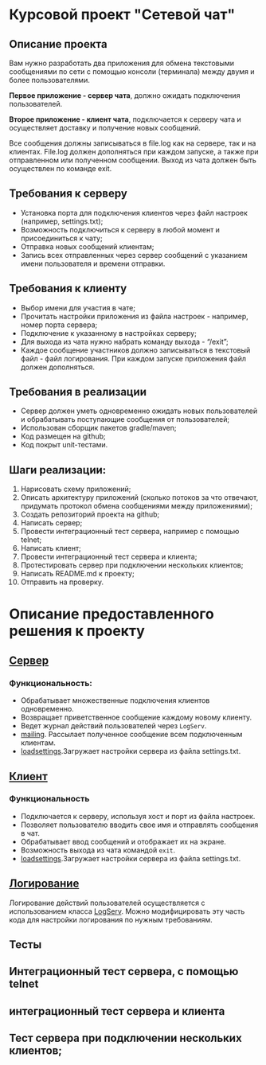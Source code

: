 # Курсовой проект "Сетевой чат"

## Описание проекта

Вам нужно разработать два приложения для обмена текстовыми сообщениями по сети с помощью консоли (терминала) между двумя и более пользователями.

**Первое приложение - сервер чата**, должно ожидать подключения пользователей.

**Второе приложение - клиент чата**, подключается к серверу чата и осуществляет доставку и получение новых сообщений.

Все сообщения должны записываться в file.log как на сервере, так и на клиентах. File.log должен дополняться при каждом запуске, а также при отправленном или полученном сообщении. Выход из чата должен быть осуществлен по команде exit.

## Требования к серверу

- Установка порта для подключения клиентов через файл настроек (например, settings.txt);
- Возможность подключиться к серверу в любой момент и присоединиться к чату;
- Отправка новых сообщений клиентам;
- Запись всех отправленных через сервер сообщений с указанием имени пользователя и времени отправки.

## Требования к клиенту

- Выбор имени для участия в чате;
- Прочитать настройки приложения из файла настроек - например, номер порта сервера;
- Подключение к указанному в настройках серверу;
- Для выхода из чата нужно набрать команду выхода - “/exit”;
- Каждое сообщение участников должно записываться в текстовый файл - файл логирования. При каждом запуске приложения файл должен дополняться.

## Требования в реализации

- Сервер должен уметь одновременно ожидать новых пользователей и обрабатывать поступающие сообщения от пользователей;
- Использован сборщик пакетов gradle/maven;
- Код размещен на github;
- Код покрыт unit-тестами.

## Шаги реализации:

1. Нарисовать схему приложений;
2. Описать архитектуру приложений (сколько потоков за что отвечают, придумать протокол обмена сообщениями между приложениями);
3. Создать репозиторий проекта на github;
4. Написать сервер;
5. Провести интеграционный тест сервера, например с помощью telnet;
6. Написать клиент;
7. Провести интеграционный тест сервера и клиента;
8. Протестировать сервер при подключении нескольких клиентов;
9. Написать README.md к проекту;
10. Отправить на проверку.

# Описание предоставленного решения к проекту
## [Сервер](https://github.com/Nikitastolyarow/kurs_Chat/blob/705b48b5dcfb1a3253e27dd1a10650fd1f72c362/src/main/java/Server.java#L10)
### Функциональность:
- Обрабатывает множественные подключения клиентов одновременно.
- Возвращает приветственное сообщение каждому новому клиенту.
- Ведет журнал действий пользователей через `LogServ`.
- [mailing](https://github.com/Nikitastolyarow/kurs_Chat/blob/705b48b5dcfb1a3253e27dd1a10650fd1f72c362/src/main/java/Server.java#L77). Рассылает полученное сообщение всем подключенным клиентам.
- [loadsettings](https://github.com/Nikitastolyarow/kurs_Chat/blob/705b48b5dcfb1a3253e27dd1a10650fd1f72c362/src/main/java/Server.java#L66).Загружает настройки сервера из файла settings.txt.

## [Клиент](https://github.com/Nikitastolyarow/kurs_Chat/blob/705b48b5dcfb1a3253e27dd1a10650fd1f72c362/src/main/java/Client.java#L8)

### Функциональность
- Подключается к серверу, используя хост и порт из файла настроек.
- Позволяет пользователю вводить свое имя и отправлять сообщения в чат.
- Обрабатывает ввод сообщений и отображает их на экране.
- Возможность выхода из чата командой `exit`.
-  [loadsettings](https://github.com/Nikitastolyarow/kurs_Chat/blob/705b48b5dcfb1a3253e27dd1a10650fd1f72c362/src/main/java/Client.java#L40).Загружает настройки сервера из файла settings.txt.

## [Логирование](https://github.com/Nikitastolyarow/kurs_Chat/blob/705b48b5dcfb1a3253e27dd1a10650fd1f72c362/src/main/java/log/LogServ.java#L1)

Логирование действий пользователей осуществляется с использованием класса [LogServ](https://github.com/Nikitastolyarow/kurs_Chat/blob/705b48b5dcfb1a3253e27dd1a10650fd1f72c362/src/main/java/log/LogServ.java#L9). Можно модифицировать эту часть кода для настройки логирования по нужным требованиям.

## Тесты

## Интеграционный тест сервера, с помощью telnet

## интеграционный тест сервера и клиента

## Тест сервера при подключении нескольких клиентов;

